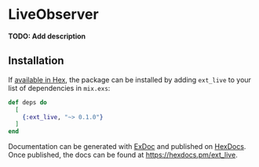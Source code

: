 # LiveObserver

**TODO: Add description**

## Installation

If [available in Hex](https://hex.pm/docs/publish), the package can be installed
by adding `ext_live` to your list of dependencies in `mix.exs`:

```elixir
def deps do
  [
    {:ext_live, "~> 0.1.0"}
  ]
end
```

Documentation can be generated with [ExDoc](https://github.com/elixir-lang/ex_doc)
and published on [HexDocs](https://hexdocs.pm). Once published, the docs can
be found at <https://hexdocs.pm/ext_live>.
